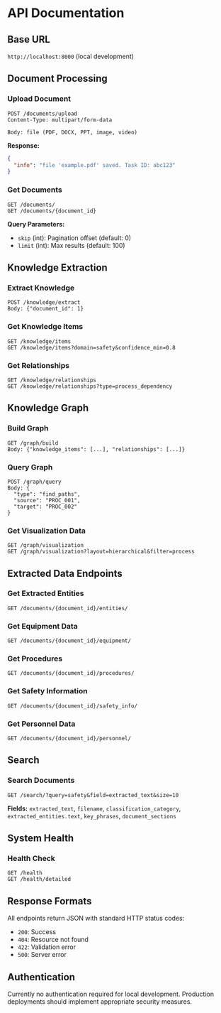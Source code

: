 # API Documentation

## Base URL
`http://localhost:8000` (local development)

## Document Processing

### Upload Document
```http
POST /documents/upload
Content-Type: multipart/form-data

Body: file (PDF, DOCX, PPT, image, video)
```

**Response:**
```json
{
  "info": "file 'example.pdf' saved. Task ID: abc123"
}
```

### Get Documents
```http
GET /documents/
GET /documents/{document_id}
```

**Query Parameters:**
- `skip` (int): Pagination offset (default: 0)
- `limit` (int): Max results (default: 100)

## Knowledge Extraction

### Extract Knowledge
```http
POST /knowledge/extract
Body: {"document_id": 1}
```

### Get Knowledge Items
```http
GET /knowledge/items
GET /knowledge/items?domain=safety&confidence_min=0.8
```

### Get Relationships
```http
GET /knowledge/relationships
GET /knowledge/relationships?type=process_dependency
```

## Knowledge Graph

### Build Graph
```http
GET /graph/build
Body: {"knowledge_items": [...], "relationships": [...]}
```

### Query Graph
```http
POST /graph/query
Body: {
  "type": "find_paths",
  "source": "PROC_001",
  "target": "PROC_002"
}
```

### Get Visualization Data
```http
GET /graph/visualization
GET /graph/visualization?layout=hierarchical&filter=process
```

## Extracted Data Endpoints

### Get Extracted Entities
```http
GET /documents/{document_id}/entities/
```

### Get Equipment Data
```http
GET /documents/{document_id}/equipment/
```

### Get Procedures
```http
GET /documents/{document_id}/procedures/
```

### Get Safety Information
```http
GET /documents/{document_id}/safety_info/
```

### Get Personnel Data
```http
GET /documents/{document_id}/personnel/
```

## Search

### Search Documents
```http
GET /search/?query=safety&field=extracted_text&size=10
```

**Fields:** `extracted_text`, `filename`, `classification_category`, `extracted_entities.text`, `key_phrases`, `document_sections`

## System Health

### Health Check
```http
GET /health
GET /health/detailed
```

## Response Formats

All endpoints return JSON with standard HTTP status codes:
- `200`: Success
- `404`: Resource not found
- `422`: Validation error
- `500`: Server error

## Authentication

Currently no authentication required for local development. Production deployments should implement appropriate security measures.